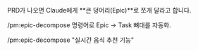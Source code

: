 PRD가 나오면 Claude에게 **큰 덩어리(Epic)**로 쪼개 달라고 합니다.

/pm:epic-decompose 명령어로 Epic → Task 뼈대를 자동화.

/pm:epic-decompose "실시간 음식 추천 기능"
